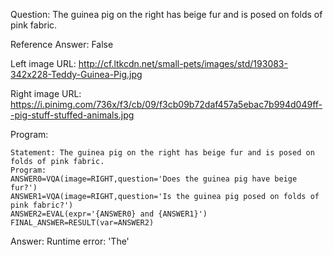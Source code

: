 Question: The guinea pig on the right has beige fur and is posed on folds of pink fabric.

Reference Answer: False

Left image URL: http://cf.ltkcdn.net/small-pets/images/std/193083-342x228-Teddy-Guinea-Pig.jpg

Right image URL: https://i.pinimg.com/736x/f3/cb/09/f3cb09b72daf457a5ebac7b994d049ff--pig-stuff-stuffed-animals.jpg

Program:

```
Statement: The guinea pig on the right has beige fur and is posed on folds of pink fabric.
Program:
ANSWER0=VQA(image=RIGHT,question='Does the guinea pig have beige fur?')
ANSWER1=VQA(image=RIGHT,question='Is the guinea pig posed on folds of pink fabric?')
ANSWER2=EVAL(expr='{ANSWER0} and {ANSWER1}')
FINAL_ANSWER=RESULT(var=ANSWER2)
```
Answer: Runtime error: 'The'

